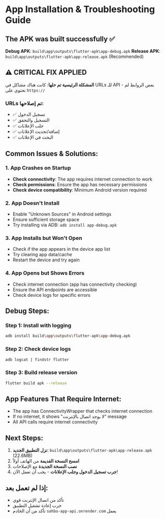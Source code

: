 # App Installation & Troubleshooting Guide

## The APK was built successfully ✅
**Debug APK**: `build\app\outputs\flutter-apk\app-debug.apk`
**Release APK**: `build\app\outputs\flutter-apk\app-release.apk` (Recommended)

## ⚠️ **CRITICAL FIX APPLIED**
**المشكلة الرئيسية تم حلها**: كانت هناك مشاكل في URLs للـ API - بعض الروابط لم تحتوي على `https://`

### URLs تم إصلاحها:
- ✅ تسجيل الدخول 
- ✅ التسجيل والتحقق
- ✅ جلب الإعلانات 
- ✅ إضافة/تحديث الإعلانات
- ✅ البحث في الإعلانات

## Common Issues & Solutions:

### 1. **App Crashes on Startup**
- **Check connectivity**: The app requires internet connection to work
- **Check permissions**: Ensure the app has necessary permissions
- **Check device compatibility**: Minimum Android version required

### 2. **App Doesn't Install**
- Enable "Unknown Sources" in Android settings
- Ensure sufficient storage space
- Try installing via ADB: `adb install app-debug.apk`

### 3. **App Installs but Won't Open**
- Check if the app appears in the device app list
- Try clearing app data/cache
- Restart the device and try again

### 4. **App Opens but Shows Errors**
- Check internet connection (app has connectivity checking)
- Ensure the API endpoints are accessible
- Check device logs for specific errors

## Debug Steps:

### Step 1: Install with logging
```bash
adb install build\app\outputs\flutter-apk\app-debug.apk
```

### Step 2: Check device logs
```bash
adb logcat | findstr flutter
```

### Step 3: Build release version
```bash
flutter build apk --release
```

## App Features That Require Internet:
- The app has ConnectivityWrapper that checks internet connection
- If no internet, it shows "لا يوجد اتصال بالإنترنت" message
- All API calls require internet connectivity

## Next Steps:
1. **نزل التطبيق الجديد**: `build\app\outputs\flutter-apk\app-release.apk` (22.6MB)
2. **امسح النسخة القديمة** من الهاتف أولاً
3. **نصب النسخة الجديدة** مع الإصلاحات
4. **جرب تسجيل الدخول وجلب الإعلانات** - يجب أن تعمل الآن!

## إذا لم تعمل بعد:
- تأكد من اتصال الإنترنت قوي
- جرب إعادة تشغيل التطبيق
- تأكد من أن الخادم `sahbo-app-api.onrender.com` يعمل
